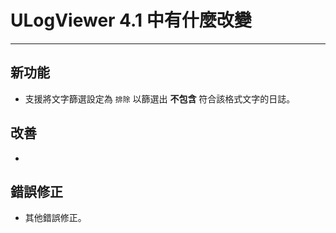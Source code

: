 ﻿# ULogViewer 4.1 中有什麼改變
 ---

## 新功能
+ 支援將文字篩選設定為 ```排除``` 以篩選出 **不包含** 符合該格式文字的日誌。

## 改善
+

## 錯誤修正
+ 其他錯誤修正。